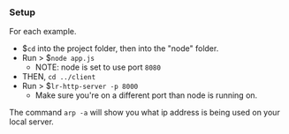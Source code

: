 ### Setup

For each example.
- $`cd` into the project folder, then into the "node" folder.
- Run > $`node app.js`
  - NOTE: node is set to use port `8080`
- THEN, `cd ../client`
- Run > $`lr-http-server -p 8000`
  - Make sure you're on a different port than node is running on.

The command `arp -a` will show you what ip address is being used on your local server. 
